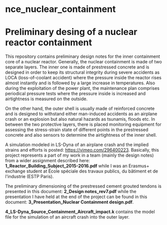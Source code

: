 # nce_nuclear_containment
# Preliminary desing of a nuclear reactor containment

This repository contains preliminary design notes for the inner containment core of a nuclear reactor. Generally, the nuclear containment is made of two separate layers. The inner one is made of prestressed concrete and is designed in order to keep its structural integrity during severe accidents as LOCA (loss-of-coolant accident) where the pressure inside the reactor rises almost instantly and is followed by a large increase in temperatures. Also during the exploitation of the power plant, the maintenance plan comprises periodical pressure tests where the pressure inside is increased and airtightness is measured on the outside. 

On the other hand, the outer shell is usually made of reinforced concrete and is designed to withstand either man-induced accidents as an airplane crash or an explosion but also natural hazards as tsunamis, floods etc. In between the two protective layers, there is placed monitoring equipment for assessing the stress-strain state of different points in the prestressed concrete and also sensors to determine the airtightness of the inner shell.

A simulation modeled in LS-Dyna of an airplane crash and the implied strains and efforts is posted: https://vimeo.com/296400223. 
Basically, this project represents a part of my work in a team (mainly the design notes) from a wider assignment described here: **1_Reactor_Building_Subject_2015-2016.pdf** while I was an Erasmus+ exchange student at École spéciale des travaux publics, du bâtiment et de l'industrie (ESTP Paris).

The preliminary dimensioning of the prestressed cement grouted tendons is presented in this document: **2_Design notes_rev7.pdf**  while the presentation I have held at the end of the project can be found in this document: **3_Presentation_Nuclear Containment design.pdf**.

**4_LS-Dyna_Source_Containment_Aircraft_impact.k** contains the model file for the simulation of an aircraft crash into the outer layer.
